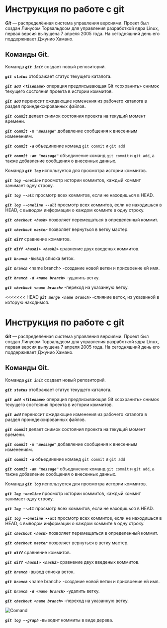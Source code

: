 # **Инструкция по работе с git**

***Git*** — распределённая система управления версиями. Проект был создан Линусом Торвальдсом для управления разработкой ядра Linux, первая версия выпущена 7 апреля 2005 года. На сегодняшний день его поддерживает Джунио Хамано. 

## Команды Git.

Команда ***`git init`*** создает новый репозиторий.

***`git status`*** отображает статус текущего каталога.

***`git add <filename>`*** операция предписывающая Git «сохранить» снимок текущего состояния проекта в истории коммитов.

***`git add`*** переносит ожидающие изменения из рабочего каталога в раздел проиндексированных файлов.

***`git commit`*** делает снимок состояния проекта на текущий момент времени.

***`git commit -m "message"`*** добавление сообщения к внесенным изменениям.

***`git commit -a`*** объединение команд `git commit` и `git add`

***`git commit -am "message"`*** объединение команд `git commit` и `git add`, а также добавление сообщения о внесенных данных.

Команда ***`git log`*** используется для просмотра истории коммитов.

***`git log -oneline`*** просмотр истории коммитов, каждый коммит занимает одну строку. 

***`git log --all`*** просмотр всех коммитов, если не находишься в HEAD.

***`git log --oneline --all`*** просмотр всех коммитов, если не находишься в HEAD, с выводом информации о каждом коммите в одну строку.

***`git checkout <hash>`*** позволяет перемещаться в определенный коммит.

***`git checkout master`*** позволяет вернуться в ветку мастер.

***`git diff`*** сравнение коммитов.

***`git diff <hash1> <hash2>`*** сравнение двух введеных коммитов.

***`git branch`*** -вывод списка веток.

***`git branch`*** \<name branch> -создание новой ветки и присвоение ей имя.

***`git branch -d <name branch>`*** -удалить ветку.

***`git checkout <name branch>`*** -переход на указанную ветку.

<<<<<<< HEAD
***`git merge <name branch>`*** -слияние веток, из указанной в которую находимся.
# **Инструкция по работе с git**

***Git*** — распределённая система управления версиями. Проект был создан Линусом Торвальдсом для управления разработкой ядра Linux, первая версия выпущена 7 апреля 2005 года. На сегодняшний день его поддерживает Джунио Хамано. 

## Команды Git.

Команда ***`git init`*** создает новый репозиторий.

***`git status`*** отображает статус текущего каталога.

***`git add <filename>`*** операция предписывающая Git «сохранить» снимок текущего состояния проекта в истории коммитов.

***`git add`*** переносит ожидающие изменения из рабочего каталога в раздел проиндексированных файлов.

***`git commit`*** делает снимок состояния проекта на текущий момент времени.

***`git commit -m "message"`*** добавление сообщения к внесенным изменениям.

***`git commit -a`*** объединение команд `git commit` и `git add`

***`git commit -am "message"`*** объединение команд `git commit` и `git add`, а также добавление сообщения о внесенных данных.

Команда ***`git log`*** используется для просмотра истории коммитов.

***`git log -oneline`*** просмотр истории коммитов, каждый коммит занимает одну строку. 

***`git log --all`*** просмотр всех коммитов, если не находишься в HEAD.

***`git log --oneline --all`*** просмотр всех коммитов, если не находишься в HEAD, с выводом информации о каждом коммите в одну строку.

***`git checkout <hash>`*** позволяет перемещаться в определенный коммит.

***`git checkout master`*** позволяет вернуться в ветку мастер.

***`git diff`*** сравнение коммитов.

***`git diff <hash1> <hash2>`*** сравнение двух введеных коммитов.

***`git branch`*** -вывод списка веток.

***`git branch`*** \<name branch> -создание новой ветки и присвоение ей имя.

***`git branch -d <name branch>`*** -удалить ветку.

***`git checkout <name branch>`*** -переход на указанную ветку.

![Comand](Comand.jpg)


***`git log --graph`*** -выводит коммиты в виде дерева.